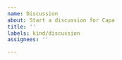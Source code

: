 ```yaml
---
name: Discussion
about: Start a discussion for Capa
title: ''
labels: kind/discussion
assignees: ''

---
```


